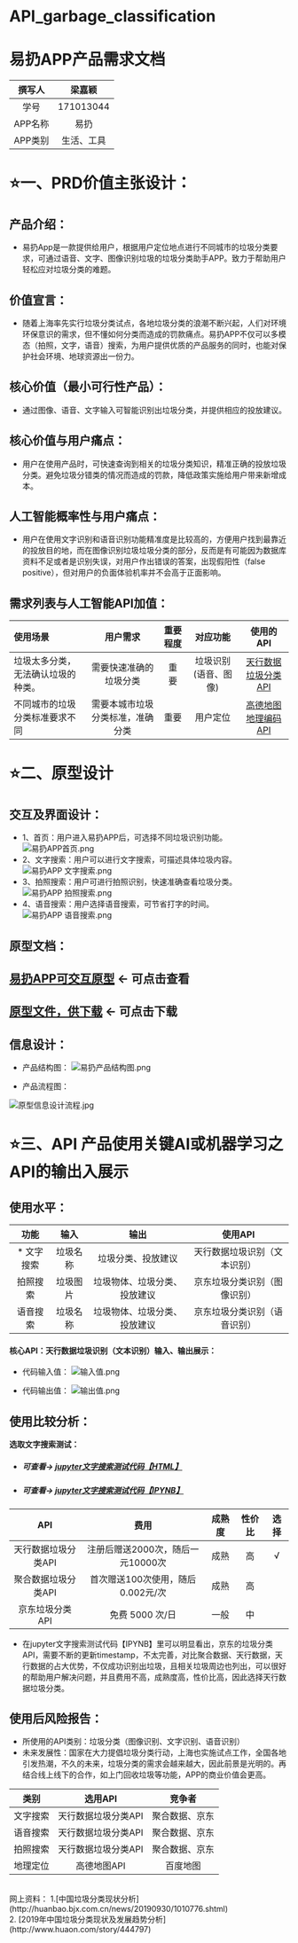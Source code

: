 # API_garbage_classification
# 易扔APP产品需求文档
| 撰写人  | 梁嘉颖  | 
|:-:|:-:|
| 学号  | 171013044  |
| APP名称 | 易扔  |
| APP类别 | 生活、工具  |
# ⭐一、PRD价值主张设计：
## 产品介绍：
- 易扔App是一款提供给用户，根据用户定位地点进行不同城市的垃圾分类要求，可通过语音、文字、图像识别垃圾的垃圾分类助手APP。致力于帮助用户轻松应对垃圾分类的难题。
## 价值宣言：
- 随着上海率先实行垃圾分类试点，各地垃圾分类的浪潮不断兴起，人们对环境环保意识的需求，但不懂如何分类而造成的罚款痛点。易扔APP不仅可以多模态（拍照，文字，语音）搜索，为用户提供优质的产品服务的同时，也能对保护社会环境、地球资源出一份力。
## 核心价值（最小可行性产品）：
- 通过图像、语音、文字输入可智能识别出垃圾分类，并提供相应的投放建议。
## 核心价值与用户痛点：
- 用户在使用产品时，可快速查询到相关的垃圾分类知识，精准正确的投放垃圾分类。避免垃圾分错类的情况而造成的罚款，降低政策实施给用户带来新增成本。
## 人工智能概率性与用户痛点：
- 用户在使用文字识别和语音识别功能精准度是比较高的，方便用户找到最靠近的投放目的地，而在图像识别垃圾垃圾分类的部分，反而是有可能因为数据库资料不足或者是识别失误，对用户作出错误的答案，出现假阳性（false positive），但对用户的负面体验机率并不会高于正面影响。
## 需求列表与人工智能API加值：
| 使用场景 | 用户需求  |重要程度 |对应功能  | 使用的API  | 
|:-|:-: | :-: |:-:|:-:|
|垃圾太多分类， 无法确认垃圾的种类。|需要快速准确的垃圾分类 | 重 要 |垃圾识别(语音、图像)|[天行数据垃圾分类API](https://www.tianapi.com/apiview/97)  | 
|不同城市的垃圾分类标准要求不同|需要本城市垃圾分类标准，准确分类|重要  |用户定位  |[高德地图地理编码API](https://lbs.amap.com/api/webservice/guide/api/georegeo) | 
# ⭐二、原型设计
## 交互及界面设计：
- 1、首页：用户进入易扔APP后，可选择不同垃圾识别功能。![易扔APP首页.png](https://upload-images.jianshu.io/upload_images/9509773-4e181359820072f4.png?imageMogr2/auto-orient/strip%7CimageView2/2/w/1240)
- 2、文字搜索：用户可以进行文字搜索，可描述具体垃圾内容。![易扔APP 文字搜索.png](https://upload-images.jianshu.io/upload_images/9509773-a2492aa984719123.png?imageMogr2/auto-orient/strip%7CimageView2/2/w/1240)
- 3、拍照搜索：用户可进行拍照识别，快速准确查看垃圾分类。![易扔APP 拍照搜索.png](https://upload-images.jianshu.io/upload_images/9509773-1d628d5bf048411f.png?imageMogr2/auto-orient/strip%7CimageView2/2/w/1240)
- 4、语音搜索：用户选择语音搜索，可节省打字的时间。![易扔APP 语音搜索.png](https://upload-images.jianshu.io/upload_images/9509773-afdac1f2a8eb5471.png?imageMogr2/auto-orient/strip%7CimageView2/2/w/1240)
## 原型文档：
## [易扔APP可交互原型](http://jiayingb.gitee.io/api_app_garbage_classification)  ← 可点击查看

## [原型文件，供下载](https://github.com/NFUNM044/prototype_download)  ← 可点击下载

## 信息设计：

- 产品结构图：
![易扔产品结构图.png](https://upload-images.jianshu.io/upload_images/9509773-e565f9598809cfd4.png?imageMogr2/auto-orient/strip%7CimageView2/2/w/1240)





- 产品流程图：

![原型信息设计流程.jpg](https://upload-images.jianshu.io/upload_images/9509773-b963169699a21fdc.jpg?imageMogr2/auto-orient/strip%7CimageView2/2/w/1240)

# ⭐三、API 产品使用关键AI或机器学习之API的输出入展示

## 使用水平：
|功能| 输入  | 输出|使用API|
|:-:|:-:|:-:|:-:|
| * 文字搜索 | 垃圾名称  |垃圾分类、投放建议|天行数据垃圾识别（文本识别）|
| 拍照搜索 | 垃圾图片  |垃圾物体、垃圾分类、投放建议 |京东垃圾分类识别（图像识别）|
| 语音搜索 | 垃圾名称  |垃圾物体、垃圾分类、投放建议|京东垃圾分类识别（语音识别）|

#### 核心API：天行数据垃圾识别（文本识别）输入、输出展示：
- 代码输入值：
![输入值.png](https://upload-images.jianshu.io/upload_images/9509773-dfd20c9a48b6a009.png?imageMogr2/auto-orient/strip%7CimageView2/2/w/1240)

- 代码输出值：
![输出值.png](https://upload-images.jianshu.io/upload_images/9509773-337614de046eae22.png?imageMogr2/auto-orient/strip%7CimageView2/2/w/1240)


## 使用比较分析：
**选取文字搜索测试：**

- ##### 可查看→ **[jupyter文字搜索测试代码【HTML】](https://github.com/NFUNM044/API_garbage_classification/blob/master/garbage_classification_compared.html)**
- ##### 可查看→ **[jupyter文字搜索测试代码【IPYNB】](https://github.com/NFUNM044/API_garbage_classification/blob/master/garbage_classification_compared.ipynb)**
|API| 费用  |成熟度|性价比|选择|
|:-:|:-:|:-:|:-:|:-:|
| 天行数据垃圾分类API | 注册后赠送2000次，随后一元10000次 |成熟|高|√|
| 聚合数据垃圾分类API |首次赠送100次使用，随后0.002元/次|成熟|高||
| 京东垃圾分类API |免费 5000 次/日  |一般|中||

- 在jupyter文字搜索测试代码【IPYNB】里可以明显看出，京东的垃圾分类API，需要不断的更新timestamp，不太完善，对比聚合数据、天行数据，天行数据的占大优势，不仅成功识别出垃圾，且相关垃圾周边也列出，可以很好的帮助用户解决问题，并且费用不高，成熟度高，性价比高，因此选择天行数据垃圾分类。

## 使用后风险报告：
- 所使用的API类别：垃圾分类（图像识别、文字识别、语音识别）
- 未来发展性：国家在大力提倡垃圾分类行动，上海也实施试点工作，全国各地引发热潮，不久的未来，垃圾分类的需求会越来越大，因此前景是光明的。再结合线上线下的合作，如上门回收垃圾等功能，APP的商业价值会更高。

|类别| 选用API |竞争者|
|:-:|:-:|:-:|
|文字搜索| 天行数据垃圾分类API  |聚合数据、京东|
|语音搜索|  天行数据垃圾分类API  |聚合数据、京东|
|拍照搜索|  天行数据垃圾分类API  |聚合数据、京东|
|地理定位|  高德地图API  |百度地图|


<br>
网上资料：
1.[中国垃圾分类现状分析](http://huanbao.bjx.com.cn/news/20190930/1010776.shtml) <br>
2.  [2019年中国垃圾分类现状及发展趋势分析](http://www.huaon.com/story/444797)
